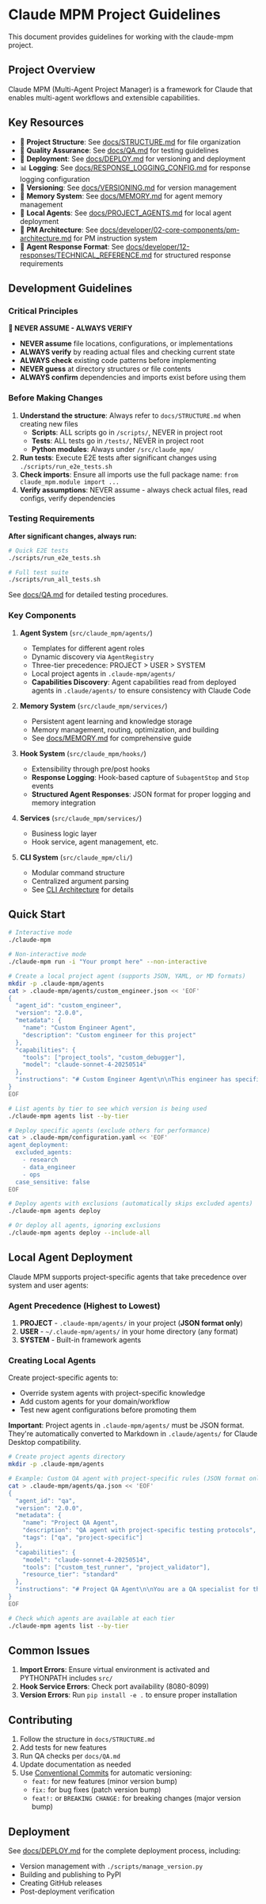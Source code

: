 # Claude MPM Project Guidelines

This document provides guidelines for working with the claude-mpm project.

## Project Overview

Claude MPM (Multi-Agent Project Manager) is a framework for Claude that enables multi-agent workflows and extensible capabilities.

## Key Resources

- 📁 **Project Structure**: See [docs/STRUCTURE.md](docs/STRUCTURE.md) for file organization
- 🧪 **Quality Assurance**: See [docs/QA.md](docs/QA.md) for testing guidelines
- 🚀 **Deployment**: See [docs/DEPLOY.md](docs/DEPLOY.md) for versioning and deployment
- 📊 **Logging**: See [docs/RESPONSE_LOGGING_CONFIG.md](docs/RESPONSE_LOGGING_CONFIG.md) for response logging configuration
- 🔢 **Versioning**: See [docs/VERSIONING.md](docs/VERSIONING.md) for version management
- 🧠 **Memory System**: See [docs/MEMORY.md](docs/MEMORY.md) for agent memory management
- 🤖 **Local Agents**: See [docs/PROJECT_AGENTS.md](docs/PROJECT_AGENTS.md) for local agent deployment
- 🔧 **PM Architecture**: See [docs/developer/02-core-components/pm-architecture.md](docs/developer/02-core-components/pm-architecture.md) for PM instruction system
- 📝 **Agent Response Format**: See [docs/developer/12-responses/TECHNICAL_REFERENCE.md](docs/developer/12-responses/TECHNICAL_REFERENCE.md) for structured response requirements

## Development Guidelines

### Critical Principles

**🔴 NEVER ASSUME - ALWAYS VERIFY**
- **NEVER assume** file locations, configurations, or implementations
- **ALWAYS verify** by reading actual files and checking current state
- **ALWAYS check** existing code patterns before implementing
- **NEVER guess** at directory structures or file contents
- **ALWAYS confirm** dependencies and imports exist before using them

### Before Making Changes

1. **Understand the structure**: Always refer to `docs/STRUCTURE.md` when creating new files
   - **Scripts**: ALL scripts go in `/scripts/`, NEVER in project root
   - **Tests**: ALL tests go in `/tests/`, NEVER in project root
   - **Python modules**: Always under `/src/claude_mpm/`
2. **Run tests**: Execute E2E tests after significant changes using `./scripts/run_e2e_tests.sh`
3. **Check imports**: Ensure all imports use the full package name: `from claude_mpm.module import ...`
4. **Verify assumptions**: NEVER assume - always check actual files, read configs, verify dependencies

### Testing Requirements

**After significant changes, always run:**
```bash
# Quick E2E tests
./scripts/run_e2e_tests.sh

# Full test suite
./scripts/run_all_tests.sh
```

See [docs/QA.md](docs/QA.md) for detailed testing procedures.

### Key Components

1. **Agent System** (`src/claude_mpm/agents/`)
   - Templates for different agent roles
   - Dynamic discovery via `AgentRegistry`
   - Three-tier precedence: PROJECT > USER > SYSTEM
   - Local project agents in `.claude-mpm/agents/`
   - **Capabilities Discovery**: Agent capabilities read from deployed agents in `.claude/agents/` to ensure consistency with Claude Code

2. **Memory System** (`src/claude_mpm/services/`)
   - Persistent agent learning and knowledge storage
   - Memory management, routing, optimization, and building
   - See [docs/MEMORY.md](docs/MEMORY.md) for comprehensive guide

3. **Hook System** (`src/claude_mpm/hooks/`)
   - Extensibility through pre/post hooks
   - **Response Logging**: Hook-based capture of `SubagentStop` and `Stop` events
   - **Structured Agent Responses**: JSON format for proper logging and memory integration

4. **Services** (`src/claude_mpm/services/`)
   - Business logic layer
   - Hook service, agent management, etc.

5. **CLI System** (`src/claude_mpm/cli/`)
   - Modular command structure
   - Centralized argument parsing
   - See [CLI Architecture](src/claude_mpm/cli/README.md) for details

## Quick Start

```bash
# Interactive mode
./claude-mpm

# Non-interactive mode
./claude-mpm run -i "Your prompt here" --non-interactive

# Create a local project agent (supports JSON, YAML, or MD formats)
mkdir -p .claude-mpm/agents
cat > .claude-mpm/agents/custom_engineer.json << 'EOF'
{
  "agent_id": "custom_engineer",
  "version": "2.0.0",
  "metadata": {
    "name": "Custom Engineer Agent",
    "description": "Custom engineer for this project"
  },
  "capabilities": {
    "tools": ["project_tools", "custom_debugger"],
    "model": "claude-sonnet-4-20250514"
  },
  "instructions": "# Custom Engineer Agent\n\nThis engineer has specific knowledge about our project architecture."
}
EOF

# List agents by tier to see which version is being used
./claude-mpm agents list --by-tier

# Deploy specific agents (exclude others for performance)
cat > .claude-mpm/configuration.yaml << 'EOF'
agent_deployment:
  excluded_agents:
    - research
    - data_engineer
    - ops
  case_sensitive: false
EOF

# Deploy agents with exclusions (automatically skips excluded agents)
./claude-mpm agents deploy

# Or deploy all agents, ignoring exclusions
./claude-mpm agents deploy --include-all
```

## Local Agent Deployment

Claude MPM supports project-specific agents that take precedence over system and user agents:

### Agent Precedence (Highest to Lowest)
1. **PROJECT** - `.claude-mpm/agents/` in your project (**JSON format only**)
2. **USER** - `~/.claude-mpm/agents/` in your home directory (any format)
3. **SYSTEM** - Built-in framework agents

### Creating Local Agents

Create project-specific agents to:
- Override system agents with project-specific knowledge
- Add custom agents for your domain/workflow
- Test new agent configurations before promoting them

**Important**: Project agents in `.claude-mpm/agents/` must be JSON format. They're automatically converted to Markdown in `.claude/agents/` for Claude Desktop compatibility.

```bash
# Create project agents directory
mkdir -p .claude-mpm/agents

# Example: Custom QA agent with project-specific rules (JSON format only)
cat > .claude-mpm/agents/qa.json << 'EOF'
{
  "agent_id": "qa",
  "version": "2.0.0",
  "metadata": {
    "name": "Project QA Agent",
    "description": "QA agent with project-specific testing protocols",
    "tags": ["qa", "project-specific"]
  },
  "capabilities": {
    "model": "claude-sonnet-4-20250514",
    "tools": ["custom_test_runner", "project_validator"],
    "resource_tier": "standard"
  },
  "instructions": "# Project QA Agent\n\nYou are a QA specialist for this specific project..."
}
EOF

# Check which agents are available at each tier
./claude-mpm agents list --by-tier
```

## Common Issues

1. **Import Errors**: Ensure virtual environment is activated and PYTHONPATH includes `src/`
2. **Hook Service Errors**: Check port availability (8080-8099)
3. **Version Errors**: Run `pip install -e .` to ensure proper installation

## Contributing

1. Follow the structure in `docs/STRUCTURE.md`
2. Add tests for new features
3. Run QA checks per `docs/QA.md`
4. Update documentation as needed
5. Use [Conventional Commits](https://www.conventionalcommits.org/) for automatic versioning:
   - `feat:` for new features (minor version bump)
   - `fix:` for bug fixes (patch version bump)
   - `feat!:` or `BREAKING CHANGE:` for breaking changes (major version bump)

## Deployment

See [docs/DEPLOY.md](docs/DEPLOY.md) for the complete deployment process, including:
- Version management with `./scripts/manage_version.py`
- Building and publishing to PyPI
- Creating GitHub releases
- Post-deployment verification